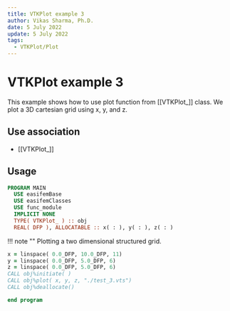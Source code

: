 ```yaml
---
title: VTKPlot example 3
author: Vikas Sharma, Ph.D.
date: 5 July 2022
update: 5 July 2022
tags:
  - VTKPlot/Plot
---
```


# VTKPlot example 3

This example shows how to use plot function from [[VTKPlot_]] class. We plot a 3D cartesian grid using x, y, and z.

## Use association

- [[VTKPlot_]]

## Usage

```fortran
PROGRAM MAIN
  USE easifemBase
  USE easifemClasses
  USE func_module
  IMPLICIT NONE
  TYPE( VTKPlot_ ) :: obj
  REAL( DFP ), ALLOCATABLE :: x( : ), y( : ), z( : )
```

!!! note ""
Plotting a two dimensional structured grid.

```fortran
x = linspace( 0.0_DFP, 10.0_DFP, 11)
y = linspace( 0.0_DFP, 5.0_DFP, 6)
z = linspace( 0.0_DFP, 5.0_DFP, 6)
CALL obj%initiate( )
CALL obj%plot( x, y, z, "./test_3.vts")
CALL obj%deallocate()
```

```fortran
end program
```
